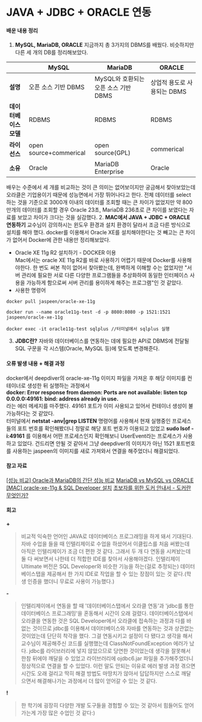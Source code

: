 # JAVA + JDBC + ORACLE 연동
#### 배운 내용 정리
1. **MySQL, MariaDB, ORACLE**
지금까지 총 3가지의 DBMS를 배웠다. 비슷하지만 다른 세 개의 DB를 정리해보았다.  

||MySQL|MariaDB|ORACLE|
|--|------|---|---|
|**설명**|오픈 소스 기반 DBMS|MySQL와 호환되는 오픈 소스 기반 DBMS|상업적 용도로 사용되는 DBMS|
|**데이터베이스 모델**|RDBMS|RDBMS|RDBMS|
|**라이선스**|open source+commerical|open source(GPL)|commerical|
|**소유**|Oracle|MariaDB Enterprise|Oracle|

배우는 수준에서 세 개를 비교하는 것이 큰 의미는 없어보이지만 궁금해서 찾아보았는데 오라클은 기업용이기 때문에 성능면에서 가장 뛰어나다고 한다. 전체 데이터를 select 하는 것을 기준으로 3000개 이내의 데이터를 조회할 때는 큰 차이가 없었지만 약 800만개의 데이터를 조회할 경우 Oracle 23초, MariaDB 236초로 큰 차이를 보였다는 자료를 보았고 차이가 크다는 것을 실감했다.
2. **MAC에서 JAVA + JDBC + ORACLE 연동하기**
교수님이 강의하시는 윈도우 환경과 설치 환경이 달라서 조금 다른 방식으로 설치를 해야 했다. docker를 이용해서 Oracle XE를 설치해야한다는 것 빼고는 큰 차이가 없어서 Docker에 관한 내용만 정리해보았다.
- Oracle XE 11g R2 설치하기 - DOCKER 이용  
Mac에서는 oracle XE 11g R2를 바로 사용하기 어렵기 때문에 Docker를 사용해야한다. 한 번도 써본 적이 없어서 찾아봤는데, 완벽하게 이해할 수는 없었지만 "서버 관리에 필요한 서로 다른 다양한 프로그램들을 추상화하여 동일한 인터페이스 사용을 가능하게 함으로써 서버 관리를 용이하게 해주는 프로그램"인 것 같았다. 
- 사용한 명령어  
~~~
docker pull jaspeen/oracle-xe-11g 
~~~
~~~
docker run --name oracle11g-test -d -p 8080:8080 -p 1521:1521 jaspeen/oracle-xe-11g
~~~
~~~
docker exec -it oracle11g-test sqlplus //터미널에서 sqlplus 실행
~~~
3. **JDBC란?**
자바와 데이터베이스를 연동하는 데에 필요한 API로 DBMS에 전달될 SQL 구문을 각 시스템(Oracle, MySQL 등)에 맞도록 변경해준다.


#### 오류 발생 내용 + 해결 과정
docker에서 deepdiver의 oracle-xe-11g 이미지 파일을 가져온 후 해당 이미지를 컨테이너로 생성한 뒤 실행하는 과정에서  
**docker: Error response from daemon: Ports are not available: listen tcp 0.0.0.0:49161: bind: address already in use.**  
라는 에러 메세지를 마주했다. 49161 포트가 이미 사용되고 있어서 컨테이너 생성이 불가능하다는 것 같았다.  
터미널에서 **netstat -anv|grep LISTEN** 명령어를 사용해서 현재 실행중인 프로세스들의 포트 번호를 확인해봤더니 정말로 해당 포트 번호가 이용되고 있었고 **sudo lsof -i:49161** 를 이용해서 어떤 프로세스인지 확인해보니 UserEvent라는 프로세스가 사용하고 있었다. 건드리면 안될 것 같아서 그냥 deepdiver의 이미지가 아닌 1521 포트번호를 사용하는 jaspeen의 이미지를 새로 가져와서 연결을 해주었더니 해결되었다.


#### 참고 자료 
[[성능 비교] Oracle과 MariaDB의 간단 성능 비교](https://yeti.tistory.com/61)
[MariaDB vs MySQL vs ORACLE](https://db-engines.com/en/system/MariaDB%3BMySQL%3BOracle)
[[MAC] oracle-xe-11g & SQL Developer 설치](https://clearstar0817.tistory.com/10)
[초보자를 위한 도커 안내서 - 도커란 무엇인가?](https://subicura.com/2017/01/19/docker-guide-for-beginners-1.html)

#### 회고
**+**
> 비교적 익숙한 언어인 JAVA로 데이터베이스 프로그래밍을 하게 돼서 기대된다. 자바 수업을 들을 때 인텔리제이로 수업을 하셨어서 이클립스를 처음 써봤는데 아직은 인텔리제이가 조금 더 편한 것 같다. 그래서 두 개 다 연동을 시켜놨는데 둘 다 써보면서 나한테 더 적합한 IDE를 찾아서 사용해야겠다. 인텔리제이 Ultimate 버전은 SQL Developer와 비슷한 기능을 하는(걸로 추정되는) 데이터베이스탭을 제공해서 한 가지 IDE로 작업을 할 수 있는 장점이 있는 것 같다.(학생 인증을 했더니 무료로 사용이 가능했다.)

**-**
> 인텔리제이에서 연동을 할 때 '데이터베이스탭에서 오라클 연동'과 'jdbc를 통한 데이터베이스 프로그래밍'을 혼동해서 시간이 오래 걸렸다. 데이터베이스탭에서 오라클을 연동한 것은 SQL Developer에서 오라클에 접속하는 과정과 다를 바 없는 것이므로 jdbc를 이용해서 데이터베이스와 자바를 연동하는 것과 상관없는 것이었는데 단단히 착각을 했다. 그걸 연동시키고 설정이 다 됐다고 생각을 해서 교수님이 제공해주신 코드를 실행했는데 ClassNotFoundException 에러가 났다. jdbc를 라이브러리에 넣지 않았으므로 당연한 것이었는데 생각을 잘못해서 한참 뒤에야 깨달을 수 있었고 라이브러리에 ojdbc6.jar 파일을 추가해주었더니 정상적으로 연결을 할 수 있었다. 이런 말도 안되는 이유로 에러 발생 과정 겪으면 시간도 오래 걸리고 딱히 해결 방법도 마땅치가 않아서 답답하지만 스스로 깨달으면서 해결해나가는 과정에서 더 많이 얻어갈 수 있는 것 같다.

**!**
> 한 학기에 굉장히 다양한 개발 도구들을 경험할 수 있는 것 같아서 힘들어도 얻어가는게 가장 많은 수업인 것 같다:)

